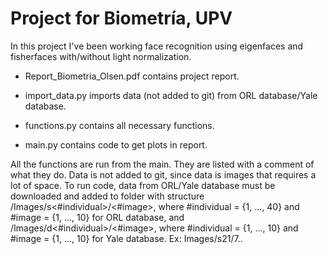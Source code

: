 # Project for Biometría, UPV

In this project I've been working face recognition using eigenfaces and fisherfaces with/without light normalization. 

- Report_Biometria_Olsen.pdf contains project report. 

- import_data.py imports data (not added to git) from ORL database/Yale database. 

- functions.py contains all necessary functions. 

- main.py contains code to get plots in report. 


All the functions are run from the main. They are listed with a comment of what they do. Data is not added to git, since data is images that requires a lot of space. To run code, data from ORL/Yale database must be downloaded and added to folder with structure /Images/s<#individual>/<#image>, where #individual = {1, ..., 40} and #image = {1, ..., 10} for ORL database, and /Images/d<#individual>/<#image>, where #individual = {1, ..., 10} and #image = {1, ..., 10} for Yale database. Ex: Images/s21/7..
